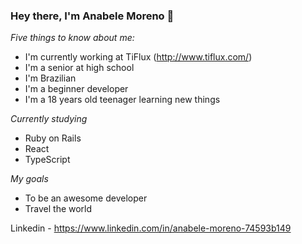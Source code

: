 ### Hey there, I'm Anabele Moreno 👋

*Five things to know about me:*

- I'm currently working at TiFlux (http://www.tiflux.com/)
- I'm a senior at high school
- I'm Brazilian
- I'm a beginner developer
- I'm a 18 years old teenager learning new things

*Currently studying*

- Ruby on Rails
- React
- TypeScript

*My goals*

- To be an awesome developer 
- Travel the world

Linkedin - https://www.linkedin.com/in/anabele-moreno-74593b149








